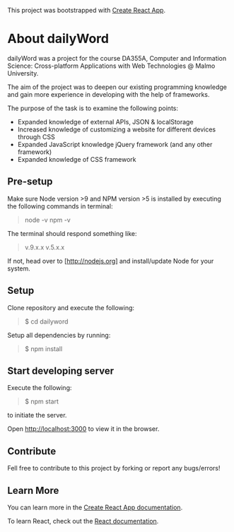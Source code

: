 This project was bootstrapped with [Create React App](https://github.com/facebook/create-react-app).

# About dailyWord
dailyWord was a project for the course DA355A, Computer and Information Science: Cross-platform Applications with Web Technologies @ Malmo University.

The aim of the project was to deepen our existing programming knowledge and gain more experience in developing with the help of frameworks.

The purpose of the task is to examine the following points:

* Expanded knowledge of external APIs, JSON & localStorage
* Increased knowledge of customizing a website for different devices through CSS
* Expanded JavaScript knowledge jQuery framework (and any other framework)
* Expanded knowledge of CSS framework

## Pre-setup
Make sure Node version >9 and NPM version >5 is installed by executing the following commands in terminal:
> node -v
> npm -v

The terminal should respond something like:
> v.9.x.x
> v.5.x.x

If not, head over to [http://nodejs.org] and install/update Node for your system.

## Setup
Clone repository and execute the following:
> $ cd dailyword

Setup all dependencies by running:
> $ npm install

## Start developing server
Execute the following:
> $ npm start

to initiate the server.

Open [http://localhost:3000](http://localhost:3000) to view it in the browser.


## Contribute
Fell free to contribute to this project by forking or report any bugs/errors!


## Learn More

You can learn more in the [Create React App documentation](https://facebook.github.io/create-react-app/docs/getting-started).

To learn React, check out the [React documentation](https://reactjs.org/).

